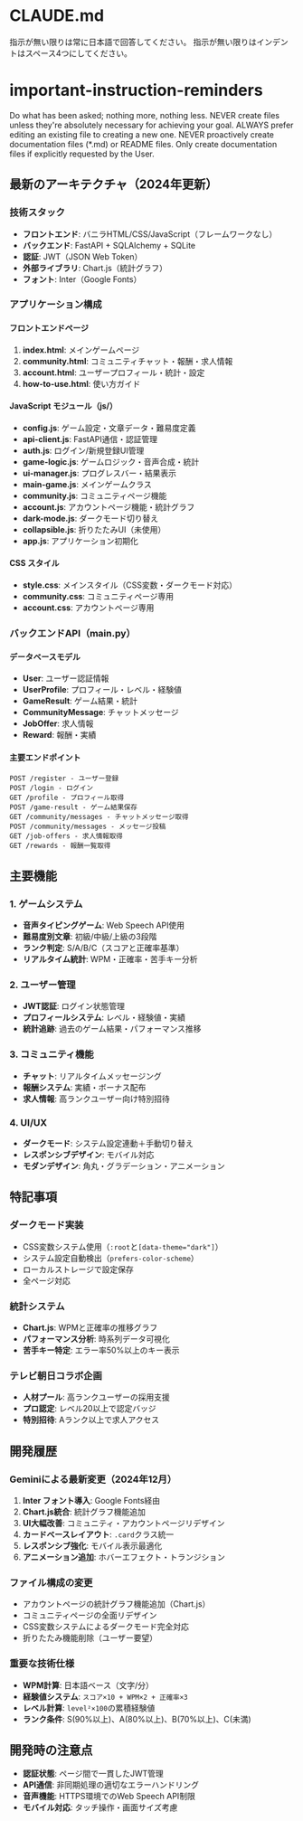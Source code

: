 # CLAUDE.md

指示が無い限りは常に日本語で回答してください。
指示が無い限りはインデントはスペース4つにしてください。

# important-instruction-reminders
Do what has been asked; nothing more, nothing less.
NEVER create files unless they're absolutely necessary for achieving your goal.
ALWAYS prefer editing an existing file to creating a new one.
NEVER proactively create documentation files (*.md) or README files. Only create documentation files if explicitly requested by the User.

## 最新のアーキテクチャ（2024年更新）

### 技術スタック
- **フロントエンド**: バニラHTML/CSS/JavaScript（フレームワークなし）
- **バックエンド**: FastAPI + SQLAlchemy + SQLite
- **認証**: JWT（JSON Web Token）
- **外部ライブラリ**: Chart.js（統計グラフ）
- **フォント**: Inter（Google Fonts）

### アプリケーション構成

#### フロントエンドページ
1. **index.html**: メインゲームページ
2. **community.html**: コミュニティチャット・報酬・求人情報
3. **account.html**: ユーザープロフィール・統計・設定
4. **how-to-use.html**: 使い方ガイド

#### JavaScript モジュール（js/）
- **config.js**: ゲーム設定・文章データ・難易度定義
- **api-client.js**: FastAPI通信・認証管理
- **auth.js**: ログイン/新規登録UI管理
- **game-logic.js**: ゲームロジック・音声合成・統計
- **ui-manager.js**: プログレスバー・結果表示
- **main-game.js**: メインゲームクラス
- **community.js**: コミュニティページ機能
- **account.js**: アカウントページ機能・統計グラフ
- **dark-mode.js**: ダークモード切り替え
- **collapsible.js**: 折りたたみUI（未使用）
- **app.js**: アプリケーション初期化

#### CSS スタイル
- **style.css**: メインスタイル（CSS変数・ダークモード対応）
- **community.css**: コミュニティページ専用
- **account.css**: アカウントページ専用

### バックエンドAPI（main.py）

#### データベースモデル
- **User**: ユーザー認証情報
- **UserProfile**: プロフィール・レベル・経験値
- **GameResult**: ゲーム結果・統計
- **CommunityMessage**: チャットメッセージ
- **JobOffer**: 求人情報
- **Reward**: 報酬・実績

#### 主要エンドポイント
```
POST /register - ユーザー登録
POST /login - ログイン
GET /profile - プロフィール取得
POST /game-result - ゲーム結果保存
GET /community/messages - チャットメッセージ取得
POST /community/messages - メッセージ投稿
GET /job-offers - 求人情報取得
GET /rewards - 報酬一覧取得
```

## 主要機能

### 1. ゲームシステム
- **音声タイピングゲーム**: Web Speech API使用
- **難易度別文章**: 初級/中級/上級の3段階
- **ランク判定**: S/A/B/C（スコアと正確率基準）
- **リアルタイム統計**: WPM・正確率・苦手キー分析

### 2. ユーザー管理
- **JWT認証**: ログイン状態管理
- **プロフィールシステム**: レベル・経験値・実績
- **統計追跡**: 過去のゲーム結果・パフォーマンス推移

### 3. コミュニティ機能
- **チャット**: リアルタイムメッセージング
- **報酬システム**: 実績・ボーナス配布
- **求人情報**: 高ランクユーザー向け特別招待

### 4. UI/UX
- **ダークモード**: システム設定連動＋手動切り替え
- **レスポンシブデザイン**: モバイル対応
- **モダンデザイン**: 角丸・グラデーション・アニメーション

## 特記事項

### ダークモード実装
- CSS変数システム使用（`:root`と`[data-theme="dark"]`）
- システム設定自動検出（`prefers-color-scheme`）
- ローカルストレージで設定保存
- 全ページ対応

### 統計システム
- **Chart.js**: WPMと正確率の推移グラフ
- **パフォーマンス分析**: 時系列データ可視化
- **苦手キー特定**: エラー率50%以上のキー表示

### テレビ朝日コラボ企画
- **人材プール**: 高ランクユーザーの採用支援
- **プロ認定**: レベル20以上で認定バッジ
- **特別招待**: Aランク以上で求人アクセス

## 開発履歴

### Geminiによる最新変更（2024年12月）
1. **Inter フォント導入**: Google Fonts経由
2. **Chart.js統合**: 統計グラフ機能追加
3. **UI大幅改善**: コミュニティ・アカウントページリデザイン
4. **カードベースレイアウト**: `.card`クラス統一
5. **レスポンシブ強化**: モバイル表示最適化
6. **アニメーション追加**: ホバーエフェクト・トランジション

### ファイル構成の変更
- アカウントページの統計グラフ機能追加（Chart.js）
- コミュニティページの全面リデザイン
- CSS変数システムによるダークモード完全対応
- 折りたたみ機能削除（ユーザー要望）

### 重要な技術仕様
- **WPM計算**: 日本語ベース（文字/分）
- **経験値システム**: `スコア×10 + WPM×2 + 正確率×3`
- **レベル計算**: `level²×100`の累積経験値
- **ランク条件**: S(90%以上)、A(80%以上)、B(70%以上)、C(未満)

## 開発時の注意点
- **認証状態**: ページ間で一貫したJWT管理
- **API通信**: 非同期処理の適切なエラーハンドリング
- **音声機能**: HTTPS環境でのWeb Speech API制限
- **モバイル対応**: タッチ操作・画面サイズ考慮